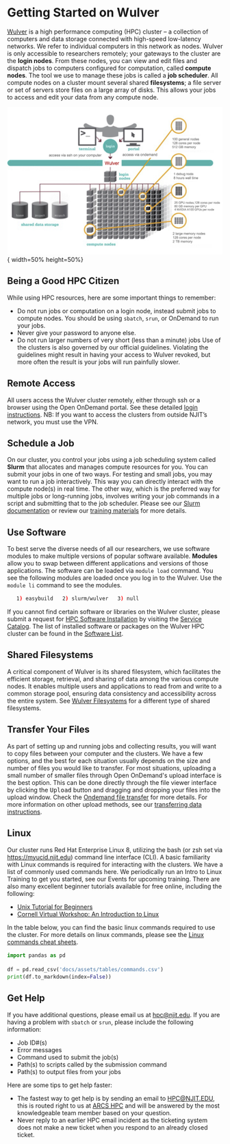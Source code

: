 # Getting Started on Wulver
[Wulver](wulver.md) is a high performance computing (HPC) cluster – a collection of computers and data storage connected with high-speed low-latency networks. We refer to individual computers in this network as nodes. Wulver is only accessible to researchers remotely; your gateways to the cluster are the **login nodes**. From these nodes, you can view and edit files and dispatch jobs to computers configured for computation, called **compute nodes**. The tool we use to manage these jobs is called a **job scheduler**. All compute nodes on a cluster mount several shared **filesystems**; a file server or set of servers store files on a large array of disks. This allows your jobs to access and edit your data from any compute node. 

![Wulver](../assets/images/Wulver-schematic.png){ width=50% height=50%}

## Being a Good HPC Citizen
While using HPC resources, here are some important things to remember:

* Do not run jobs or computation on a login node, instead submit jobs to compute nodes.  You should be using `sbatch`, `srun`, or OnDemand to run your jobs.  
* Never give your password to anyone else.
* Do not run larger numbers of very short (less than a minute) jobs
Use of the clusters is also governed by our official guidelines. Violating the guidelines might result in having your access to Wulver revoked, but more often the result is your jobs will run painfully slower.

## Remote Access
All users access the Wulver cluster remotely, either through ssh or a browser using the Open OnDemand portal. See these detailed [login instructions](cluster_access.md). NB: If you want to access the clusters from outside NJIT’s network, you must use the VPN.

## Schedule a Job
On our cluster, you control your jobs using a job scheduling system called **Slurm** that allocates and manages compute resources for you. You can submit your jobs in one of two ways. For testing and small jobs, you may want to run a job interactively. This way you can directly interact with the compute node(s) in real time. The other way, which is the preferred way for multiple jobs or long-running jobs, involves writing your job commands in a script and submitting that to the job scheduler. Please see our [Slurm documentation](slurm.md) or review our [training materials](../HPC_Events_and_Workshops/Calendar/index.md) for more details.  

## Use Software
To best serve the diverse needs of all our researchers, we use software modules to make multiple versions of popular software available. **Modules** allow you to swap between different applications and versions of those applications. The software can be loaded via `module load` command. You see the following modules are loaded once you log in to the Wulver. Use the `module li` command to see the modules. 
```bash
   1) easybuild   2) slurm/wulver   3) null
```
If you cannot find certain software or libraries on the Wulver cluster, please submit a request for [HPC Software Installation](https://njit.service-now.com/sp?id=sc_cat_item&sys_id=0746c1f31b6691d04c82cddf034bcbe2&sysparm_category=405f99b41b5b1d507241400abc4bcb6b) by visiting the [Service Catalog](https://njit.service-now.com/sp?id=sc_category). The list of installed software or packages on the Wulver HPC cluster can be found in the [Software List](../Software/index.md#software-list).

## Shared Filesystems
A critical component of Wulver is its shared filesystem, which facilitates the efficient storage, retrieval, and sharing of data among the various compute nodes. It enables multiple users and applications to read from and write to a common storage pool, ensuring data consistency and accessibility across the entire system.
See [Wulver Filesystems](Wulver_filesystems.md) for a different type of shared filesystems.

## Transfer Your Files
As part of setting up and running jobs and collecting results, you will want to copy files between your computer and the clusters. We have a few options, and the best for each situation usually depends on the size and number of files you would like to transfer. For most situations, uploading a small number of smaller files through Open OnDemand's upload interface is the best option. This can be done directly through the file viewer interface by clicking the <kbd>Upload</kbd> button and dragging and dropping your files into the upload window. Check the [Ondemand file transfer](../OnDemand/index.md#files) for more details. For more information on other upload methods, see our [transferring data instructions](cluster_access.md#transfer-your-files). 

## Linux
Our cluster runs Red Hat Enterprise Linux 8, utilizing the bash (or zsh set via https://myucid.njit.edu) command line interface (CLI).  A basic familiarity with Linux commands is required for interacting with the clusters. We have a list of commonly used commands here. We periodically run an Intro to Linux Training to get you started, see our Events for upcoming training. There are also many excellent beginner tutorials available for free online, including the following:

* [Unix Tutorial for Beginners](https://info-ee.surrey.ac.uk/Teaching/Unix/index.html)
* [Cornell Virtual Workshop: An Introduction to Linux](https://cvw.cac.cornell.edu/Linux/)

In the table below, you can find the basic linux commands required to use the cluster. For more details on linux commands, please see the [Linux commands cheat sheets](https://www.linuxtrainingacademy.com/linux-commands-cheat-sheet).

```python exec="on"
import pandas as pd

df = pd.read_csv('docs/assets/tables/commands.csv')
print(df.to_markdown(index=False))
```

## Get Help
If you have additional questions, please email us at hpc@njit.edu. If you are having a problem with `sbatch` or `srun`, please include the following information:

* Job ID#(s)
* Error messages
* Command used to submit the job(s)
* Path(s) to scripts called by the submission command
* Path(s) to output files from your jobs

Here are some tips to get help faster:

* The fastest way to get help is by sending an email to HPC@NJIT.EDU, this is routed right to us at [ARCS HPC](../about/index.md) and will be answered by the most knowledgeable team member based on your question.
* Never reply to an earlier HPC email incident as the ticketing system does not make a new ticket when you respond to an already closed ticket.

